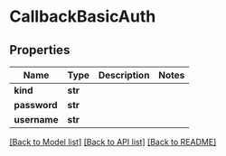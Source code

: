 # CallbackBasicAuth

## Properties
Name | Type | Description | Notes
------------ | ------------- | ------------- | -------------
**kind** | **str** |  | 
**password** | **str** |  | 
**username** | **str** |  | 

[[Back to Model list]](../README.md#documentation-for-models) [[Back to API list]](../README.md#documentation-for-api-endpoints) [[Back to README]](../README.md)


